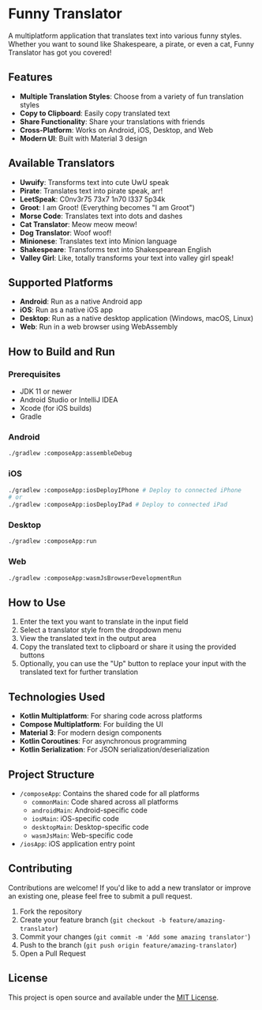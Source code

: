 # Funny Translator

A multiplatform application that translates text into various funny styles. Whether you want to sound like Shakespeare,
a pirate, or even a cat, Funny Translator has got you covered!

## Features

- **Multiple Translation Styles**: Choose from a variety of fun translation styles
- **Copy to Clipboard**: Easily copy translated text
- **Share Functionality**: Share your translations with friends
- **Cross-Platform**: Works on Android, iOS, Desktop, and Web
- **Modern UI**: Built with Material 3 design

## Available Translators

- **Uwuify**: Transforms text into cute UwU speak
- **Pirate**: Translates text into pirate speak, arr!
- **LeetSpeak**: C0nv3r75 73x7 1n70 l337 5p34k
- **Groot**: I am Groot! (Everything becomes "I am Groot")
- **Morse Code**: Translates text into dots and dashes
- **Cat Translator**: Meow meow meow!
- **Dog Translator**: Woof woof!
- **Minionese**: Translates text into Minion language
- **Shakespeare**: Transforms text into Shakespearean English
- **Valley Girl**: Like, totally transforms your text into valley girl speak!

## Supported Platforms

- **Android**: Run as a native Android app
- **iOS**: Run as a native iOS app
- **Desktop**: Run as a native desktop application (Windows, macOS, Linux)
- **Web**: Run in a web browser using WebAssembly

## How to Build and Run

### Prerequisites

- JDK 11 or newer
- Android Studio or IntelliJ IDEA
- Xcode (for iOS builds)
- Gradle

### Android

```bash
./gradlew :composeApp:assembleDebug
```

### iOS

```bash
./gradlew :composeApp:iosDeployIPhone # Deploy to connected iPhone
# or
./gradlew :composeApp:iosDeployIPad # Deploy to connected iPad
```

### Desktop

```bash
./gradlew :composeApp:run
```

### Web

```bash
./gradlew :composeApp:wasmJsBrowserDevelopmentRun
```

## How to Use

1. Enter the text you want to translate in the input field
2. Select a translator style from the dropdown menu
3. View the translated text in the output area
4. Copy the translated text to clipboard or share it using the provided buttons
5. Optionally, you can use the "Up" button to replace your input with the translated text for further translation

## Technologies Used

- **Kotlin Multiplatform**: For sharing code across platforms
- **Compose Multiplatform**: For building the UI
- **Material 3**: For modern design components
- **Kotlin Coroutines**: For asynchronous programming
- **Kotlin Serialization**: For JSON serialization/deserialization

## Project Structure

- `/composeApp`: Contains the shared code for all platforms
  - `commonMain`: Code shared across all platforms
  - `androidMain`: Android-specific code
  - `iosMain`: iOS-specific code
  - `desktopMain`: Desktop-specific code
  - `wasmJsMain`: Web-specific code
- `/iosApp`: iOS application entry point

## Contributing

Contributions are welcome! If you'd like to add a new translator or improve an existing one, please feel free to submit
a pull request.

1. Fork the repository
2. Create your feature branch (`git checkout -b feature/amazing-translator`)
3. Commit your changes (`git commit -m 'Add some amazing translator'`)
4. Push to the branch (`git push origin feature/amazing-translator`)
5. Open a Pull Request

## License

This project is open source and available under the [MIT License](LICENSE).